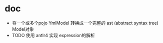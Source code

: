 # doc

- 将一个或多个pojo YmlModel 转换成一个完整的 ast (abstract syntax tree) Model对象
- TODO 使用 antlr4 实现 expression的解析
